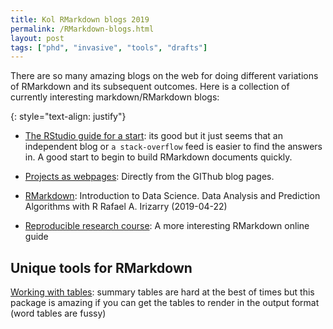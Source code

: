 ```yaml
---
title: Kol RMarkdown blogs 2019
permalink: /RMarkdown-blogs.html
layout: post 
tags: ["phd", "invasive", "tools", "drafts"]
---
```


There are so many amazing blogs on the web for doing different variations of RMarkdown and its subsequent outcomes. Here is a collection of currently interesting markdown/RMarkdown blogs:

{: style="text-align: justify"}

- [The RStudio guide for a start](https://rmarkdown.rstudio.com/articles_docx.html/): its good but it just seems that an independent blog or `a stack-overflow` feed is easier to find the answers in. A good start to begin to build RMarkdown documents quickly.

- [Projects as webpages](https://github.blog/2016-08-22-publish-your-project-documentation-with-github-pages/): Directly from the GIThub blog pages.

- [RMarkdown](https://rafalab.github.io/dsbook/reproducible-projects-with-rstudio-and-r-markdown.html): Introduction to Data Science.
Data Analysis and Prediction Algorithms with R
Rafael A. Irizarry (2019-04-22)

- [Reproducible research course](https://repr-res-r.readthedocs.io/en/latest/tut/rmarkdown.html): A more interesting RMarkdown online guide

## Unique tools for RMarkdown

[Working with tables](https://cran.r-project.org/web/packages/summarytools/vignettes/Recommendations-rmarkdown.html): summary tables are hard at the best of times but this package is amazing if you can get the tables to render in the output format (word tables are fussy)

